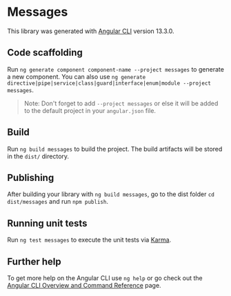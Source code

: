 # Messages

This library was generated with [Angular CLI](https://github.com/angular/angular-cli) version 13.3.0.

## Code scaffolding

Run `ng generate component component-name --project messages` to generate a new component. You can also use `ng generate directive|pipe|service|class|guard|interface|enum|module --project messages`.
> Note: Don't forget to add `--project messages` or else it will be added to the default project in your `angular.json` file. 

## Build

Run `ng build messages` to build the project. The build artifacts will be stored in the `dist/` directory.

## Publishing

After building your library with `ng build messages`, go to the dist folder `cd dist/messages` and run `npm publish`.

## Running unit tests

Run `ng test messages` to execute the unit tests via [Karma](https://karma-runner.github.io).

## Further help

To get more help on the Angular CLI use `ng help` or go check out the [Angular CLI Overview and Command Reference](https://angular.io/cli) page.
